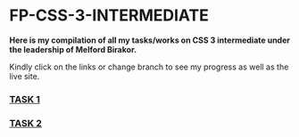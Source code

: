 # FP-CSS-3-INTERMEDIATE

**Here is my compilation of all my tasks/works on CSS 3 intermediate under the
leadership of Melford Birakor.**

Kindly click on the links or change branch to see my progress as well as the
live site.

### [TASK 1](https://github.com/Karllouise-code/css3-intermediate/tree/task1)

### [TASK 2](https://github.com/Karllouise-code/css3-intermediate/tree/task2)

